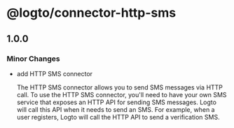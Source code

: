 # @logto/connector-http-sms

## 1.0.0

### Minor Changes

- add HTTP SMS connector

    The HTTP SMS connector allows you to send SMS messages via HTTP call. To use the HTTP SMS connector, you'll need to have your own SMS service that exposes an HTTP API for sending SMS messages. Logto will call this API when it needs to send an SMS. For example, when a user registers, Logto will call the HTTP API to send a verification SMS. 